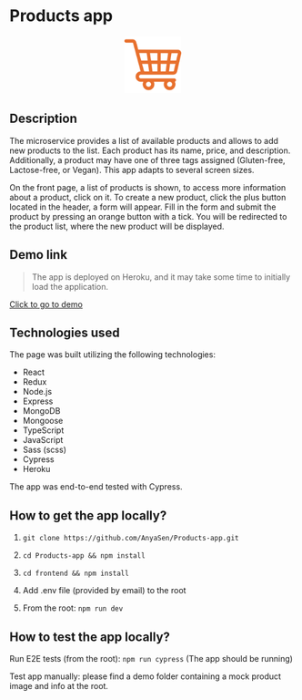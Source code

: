 # Products app

<p align="center">
<img  src="./frontend/public/favicon.svg" width="100" alt='Product page' 
</p>

## Description

The microservice provides a list of available products and allows to add new products to the list. Each product has its name, price, and description. Additionally, a product may have one of three tags assigned (Gluten-free, Lactose-free, or Vegan). This app adapts to several screen sizes.

On the front page, a list of products is shown, to access more information about a product, click on it. To create a new product, click the plus button located in the header, a form will appear. Fill in the form and submit the product by pressing an orange button with a tick. You will be redirected to the product list, where the new product will be displayed.

## Demo link

> The app is deployed on Heroku, and it may take some time to initially load the application.

[Click to go to demo](https://manageproductsmicroservice.herokuapp.com/)

## Technologies used

The page was built utilizing the following technologies:

- React
- Redux
- Node.js
- Express
- MongoDB
- Mongoose
- TypeScript
- JavaScript
- Sass (scss)
- Cypress
- Heroku

The app was end-to-end tested with Cypress.

## How to get the app locally?

1. `git clone https://github.com/AnyaSen/Products-app.git`

2. `cd Products-app && npm install`

3. `cd frontend && npm install`

4. Add .env file (provided by email) to the root

5. From the root: `npm run dev`

## How to test the app locally?

Run E2E tests (from the root): `npm run cypress` (The app should be running)

Test app manually: please find a demo folder containing a mock product image and info at the root.
